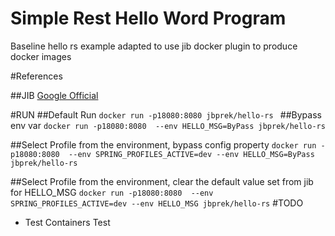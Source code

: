 # Simple Rest Hello Word Program

Baseline hello rs example adapted to use jib docker plugin to produce docker images

#References

##JIB
[Google Official](https://github.com/GoogleContainerTools/jib/tree/master/jib-maven-plugin)


#RUN
##Default Run
``
docker run -p18080:8080 jbprek/hello-rs 
``
##Bypass env var
``
docker run -p18080:8080  --env HELLO_MSG=ByPass jbprek/hello-rs
``

##Select Profile from the environment, bypass config property
``
docker run -p18080:8080  --env SPRING_PROFILES_ACTIVE=dev --env HELLO_MSG=ByPass jbprek/hello-rs
``

##Select Profile from the environment, clear the default value set from jib for HELLO_MSG
``
docker run -p18080:8080  --env SPRING_PROFILES_ACTIVE=dev --env HELLO_MSG jbprek/hello-rs
``
#TODO 
- Test Containers Test